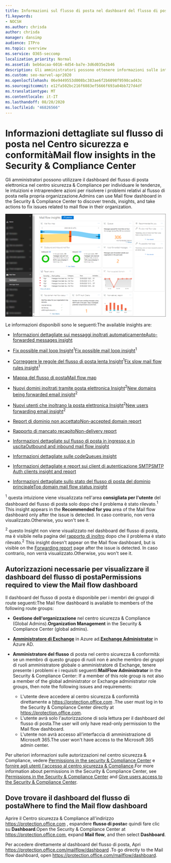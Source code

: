 ```yaml
---
title: Informazioni sul flusso di posta nel dashboard del flusso di posta
f1.keywords:
- NOCSH
ms.author: chrisda
author: chrisda
manager: dansimp
audience: ITPro
ms.topic: overview
ms.service: O365-seccomp
localization_priority: Normal
ms.assetid: beb6acaa-6016-4d54-ba7e-3d6d035e2b46
description: Gli amministratori possono ottenere informazioni sulle intuizioni e sui report disponibili nel dashboard del flusso di posta elettronica nel centro sicurezza & Compliance.
ms.custom: seo-marvel-apr2020
ms.openlocfilehash: 06e9449553d008bc383ae6f2b6098f9598cad43c
ms.sourcegitcommit: e12fa502bc216f6083ef5666f693a04bb727d4df
ms.translationtype: MT
ms.contentlocale: it-IT
ms.lasthandoff: 08/20/2020
ms.locfileid: "46826566"
---
```

# <a name="mail-flow-insights-in-the-security--compliance-center"></a><span data-ttu-id="808f0-103">Informazioni dettagliate sul flusso di posta nel Centro sicurezza e conformità</span><span class="sxs-lookup"><span data-stu-id="808f0-103">Mail flow insights in the Security & Compliance Center</span></span>

<span data-ttu-id="808f0-104">Gli amministratori possono utilizzare il dashboard del flusso di posta elettronica nel centro sicurezza & Compliance per individuare le tendenze, le intuizioni e intraprendere azioni per risolvere i problemi relativi al flusso di posta nella propria organizzazione.</span><span class="sxs-lookup"><span data-stu-id="808f0-104">Admins can use Mail flow dashboard in the Security & Compliance Center to discover trends, insights, and take actions to fix issues related to mail flow in their organization.</span></span>

![Dashboard del flusso di posta elettronica nel centro sicurezza & Compliance](../../media/mail-flow-dashboard-v2.png)

<span data-ttu-id="808f0-106">Le informazioni disponibili sono le seguenti:</span><span class="sxs-lookup"><span data-stu-id="808f0-106">The available insights are:</span></span>

- [<span data-ttu-id="808f0-107">Informazioni dettagliate sui messaggi inoltrati automaticamente</span><span class="sxs-lookup"><span data-stu-id="808f0-107">Auto-forwarded messages insight</span></span>](mfi-auto-forwarded-messages-report.md)

- <span data-ttu-id="808f0-108">[Fix possible mail loop Insight](mfi-mail-loop-insight.md)<sup>1</sup></span><span class="sxs-lookup"><span data-stu-id="808f0-108">[Fix possible mail loop insight](mfi-mail-loop-insight.md)<sup>1</sup></span></span>

- <span data-ttu-id="808f0-109">[Correggere le regole del flusso di posta lenta Insight](mfi-slow-mail-flow-rules-insight.md)<sup>1</sup></span><span class="sxs-lookup"><span data-stu-id="808f0-109">[Fix slow mail flow rules insight](mfi-slow-mail-flow-rules-insight.md)<sup>1</sup></span></span>

- [<span data-ttu-id="808f0-110">Mappa del flusso di posta</span><span class="sxs-lookup"><span data-stu-id="808f0-110">Mail flow map</span></span>](mfi-mail-flow-map-report.md)

- <span data-ttu-id="808f0-111">[Nuovi domini inoltrati tramite posta elettronica Insight](mfi-new-domains-being-forwarded-email.md)<sup>2</sup></span><span class="sxs-lookup"><span data-stu-id="808f0-111">[New domains being forwarded email insight](mfi-new-domains-being-forwarded-email.md)<sup>2</sup></span></span>

- <span data-ttu-id="808f0-112">[Nuovi utenti che inoltrano la posta elettronica Insight](mfi-new-users-forwarding-email.md)<sup>2</sup></span><span class="sxs-lookup"><span data-stu-id="808f0-112">[New users forwarding email insight](mfi-new-users-forwarding-email.md)<sup>2</sup></span></span>

- [<span data-ttu-id="808f0-113">Report di dominio non accettato</span><span class="sxs-lookup"><span data-stu-id="808f0-113">Non-accepted domain report</span></span>](mfi-non-accepted-domain-report.md)

- [<span data-ttu-id="808f0-114">Rapporto di mancato recapito</span><span class="sxs-lookup"><span data-stu-id="808f0-114">Non-delivery report</span></span>](mfi-non-delivery-report.md)

- [<span data-ttu-id="808f0-115">Informazioni dettagliate sul flusso di posta in ingresso e in uscita</span><span class="sxs-lookup"><span data-stu-id="808f0-115">Outbound and inbound mail flow insight</span></span>](mfi-outbound-and-inbound-mail-flow.md)

- [<span data-ttu-id="808f0-116">Informazioni dettagliate sulle code</span><span class="sxs-lookup"><span data-stu-id="808f0-116">Queues insight</span></span>](mfi-queue-alerts-and-queues.md)

- [<span data-ttu-id="808f0-117">Informazioni dettagliate e report sui client di autenticazione SMTP</span><span class="sxs-lookup"><span data-stu-id="808f0-117">SMTP Auth clients insight and report</span></span>](mfi-smtp-auth-clients-report.md)

- [<span data-ttu-id="808f0-118">Informazioni dettagliate sullo stato del flusso di posta del dominio principale</span><span class="sxs-lookup"><span data-stu-id="808f0-118">Top domain mail flow status insight</span></span>](mfi-domain-mail-flow-status-insight.md)

<span data-ttu-id="808f0-119"><sup>1</sup> questa intuizione viene visualizzata nell'area **consigliata per l'utente** del dashboard del flusso di posta solo dopo che il problema è stato rilevato.</span><span class="sxs-lookup"><span data-stu-id="808f0-119"><sup>1</sup> This insight appears in the **Recommended for you** area of the Mail flow dashboard only after the issue is detected.</span></span> <span data-ttu-id="808f0-120">In caso contrario, non verrà visualizzato.</span><span class="sxs-lookup"><span data-stu-id="808f0-120">Otherwise, you won't see it.</span></span>

<span data-ttu-id="808f0-121"><sup>2</sup> questo Insight non viene visualizzato nel dashboard del flusso di posta, ma è visibile nella pagina del [rapporto di inoltro](view-mail-flow-reports.md#forwarding-report) dopo che il problema è stato rilevato.</span><span class="sxs-lookup"><span data-stu-id="808f0-121"><sup>2</sup> This insight doesn't appear on the Mail flow dashboard, but is visible on the [Forwarding report](view-mail-flow-reports.md#forwarding-report) page after the issue is detected.</span></span> <span data-ttu-id="808f0-122">In caso contrario, non verrà visualizzato.</span><span class="sxs-lookup"><span data-stu-id="808f0-122">Otherwise, you won't see it.</span></span>

## <a name="permissions-required-to-view-the-mail-flow-dashboard"></a><span data-ttu-id="808f0-123">Autorizzazioni necessarie per visualizzare il dashboard del flusso di posta</span><span class="sxs-lookup"><span data-stu-id="808f0-123">Permissions required to view the Mail flow dashboard</span></span>

<span data-ttu-id="808f0-124">Il dashboard del flusso di posta è disponibile per i membri dei gruppi di route seguenti:</span><span class="sxs-lookup"><span data-stu-id="808f0-124">The Mail flow dashboard is available to members of the following route groups:</span></span>

- <span data-ttu-id="808f0-125">**Gestione dell'organizzazione** nel centro sicurezza & Compliance (Global Admins).</span><span class="sxs-lookup"><span data-stu-id="808f0-125">**Organization Management** in the Security & Compliance Center (global admins).</span></span>

- <span data-ttu-id="808f0-126">**[Amministratore di Exchange](https://docs.microsoft.com/azure/active-directory/users-groups-roles/directory-assign-admin-roles#exchange-administrator)** in Azure ad.</span><span class="sxs-lookup"><span data-stu-id="808f0-126">**[Exchange Administrator](https://docs.microsoft.com/azure/active-directory/users-groups-roles/directory-assign-admin-roles#exchange-administrator)** in Azure AD.</span></span>

- <span data-ttu-id="808f0-127">**Amministratore del flusso** di posta nel centro sicurezza & conformità: se un membro di questo gruppo di ruoli non è anche membro dei gruppi di ruoli amministratore globale o amministratore di Exchange, tenere presente i problemi e i requisiti seguenti:</span><span class="sxs-lookup"><span data-stu-id="808f0-127">**MailFlow Administrator** in the Security & Compliance Center: If a member of this role group is not also a member of the global administrator or Exchange administrator role groups, then note the following issues and requirements:</span></span>

  - <span data-ttu-id="808f0-128">L'utente deve accedere al centro sicurezza & conformità direttamente a <https://protection.office.com> .</span><span class="sxs-lookup"><span data-stu-id="808f0-128">The user must log in to the Security & Compliance Center directly at <https://protection.office.com>.</span></span>
  - <span data-ttu-id="808f0-129">L'utente avrà solo l'autorizzazione di sola lettura per il dashboard del flusso di posta.</span><span class="sxs-lookup"><span data-stu-id="808f0-129">The user will only have read-only permission to the Mail flow dashboard.</span></span>
  - <span data-ttu-id="808f0-130">L'utente non avrà accesso all'interfaccia di amministrazione di Microsoft 365.</span><span class="sxs-lookup"><span data-stu-id="808f0-130">The user won't have access to the Microsoft 365 admin center.</span></span>

<span data-ttu-id="808f0-131">Per ulteriori informazioni sulle autorizzazioni nel centro sicurezza & Compliance, vedere [Permissions in the security & Compliance Center](permissions-in-the-security-and-compliance-center.md) e [fornire agli utenti l'accesso al centro sicurezza & Compliance](grant-access-to-the-security-and-compliance-center.md).</span><span class="sxs-lookup"><span data-stu-id="808f0-131">For more information about permissions in the Security & Compliance Center, see [Permissions in the Security & Compliance Center](permissions-in-the-security-and-compliance-center.md) and [Give users access to the Security & Compliance Center](grant-access-to-the-security-and-compliance-center.md).</span></span>

## <a name="where-to-find-the-mail-flow-dashboard"></a><span data-ttu-id="808f0-132">Dove trovare il dashboard del flusso di posta</span><span class="sxs-lookup"><span data-stu-id="808f0-132">Where to find the Mail flow dashboard</span></span>

<span data-ttu-id="808f0-133">Aprire il Centro sicurezza & Compliance all'indirizzo <https://protection.office.com> , espandere **flusso di posta**e quindi fare clic su **Dashboard**.</span><span class="sxs-lookup"><span data-stu-id="808f0-133">Open the Security & Compliance Center at <https://protection.office.com>, expand **Mail flow**, and then select **Dashboard**.</span></span>

<span data-ttu-id="808f0-134">Per accedere direttamente al dashboard del flusso di posta, Apri <https://protection.office.com/mailflow/dashboard> .</span><span class="sxs-lookup"><span data-stu-id="808f0-134">To go directly to the Mail flow dashboard, open <https://protection.office.com/mailflow/dashboard>.</span></span>
